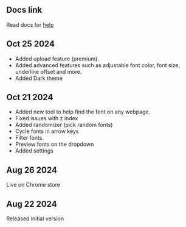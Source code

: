 ## Docs link

Read docs for [help](./docs/docs.md)

## Oct 25 2024
* Added upload feature (premium).
* Added advanced features such as adjustable font color, font size, underline offset and more.
* Added Dark theme

## Oct 21 2024
* Added new tool to help find the font on any webpage.
* Fixed issues with z index
* Added randomizer (pick random fonts)
* Cycle fonts in arrow keys
* Filter fonts.
* Preview fonts on the dropdown
* Added settings


## Aug 26 2024
Live on Chrome store

## Aug 22 2024
Released initial version
